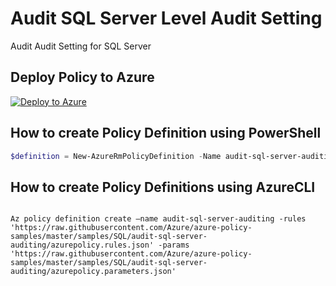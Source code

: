 # Audit SQL Server Level Audit Setting

Audit Audit Setting for SQL Server

## Deploy Policy to Azure

[![Deploy to Azure](http://azuredeploy.net/deploybutton.png)](https://portal.azure.com/?feature.customportal=false&microsoft_azure_policy=true#blade/Microsoft_Azure_Policy/CreatePolicyDefinitionBlade)

## How to create Policy Definition using PowerShell

````powershell
$definition = New-AzureRmPolicyDefinition -Name audit-sql-server-auditing -Policy 'https://raw.githubusercontent.com/Azure/azure-policy-samples/master/samples/SQL/audit-sql-server-auditing/azurepolicy.rules.json' -Parameter 'https://raw.githubusercontent.com/Azure/azure-policy-samples/master/samples/SQL/audit-sql-server-auditing/azurepolicy.parameters.json'
````

## How to create Policy Definitions using AzureCLI

````cli

Az policy definition create –name audit-sql-server-auditing -rules 'https://raw.githubusercontent.com/Azure/azure-policy-samples/master/samples/SQL/audit-sql-server-auditing/azurepolicy.rules.json' -params 'https://raw.githubusercontent.com/Azure/azure-policy-samples/master/samples/SQL/audit-sql-server-auditing/azurepolicy.parameters.json'

````
